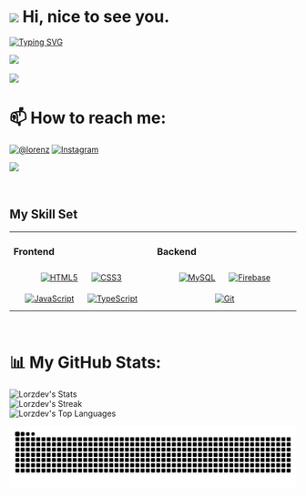 <h1><img src="https://emojis.slackmojis.com/emojis/images/1531849430/4246/blob-sunglasses.gif?1531849430" width="30"/> Hi, nice to see you.</h1> 


[![Typing SVG](https://readme-typing-svg.demolab.com?font=Carter+One&pause=1000&background=FFFFFF00&center=true&width=360&height=35&lines=I'm+++Lorenz+Camo;I'm+21+year+old+;Aspiring-+Web+Developer)](https://git.io/typing-svg) 

 </a><img src="https://media.giphy.com/media/WUlplcMpOCEmTGBtBW/giphy.gif" width="260"> 

 
 ![](https://visitcount.itsvg.in/api?id=lorenzwebsite&label=Profile%20Views&color=1&icon=5&pretty=true)

 # 📫 How to reach me: 

 [![@lorenz](https://img.shields.io/badge/lorenzCamo-%231877F2.svg?logo=Facebook&logoColor=white)](https://facebook.com/lorenztulodcamo) [![Instagram](https://img.shields.io/badge/lornzzze-%23E4405F.svg?logo=Instagram&logoColor=white)](https://instagram.com/lornzzze )  


 [![](https://img.shields.io/badge/Gmail-lorenzcamo000@gmail.com-red)](mailto:lorenzcamo000@gmail.com) 


<br/>  


## My Skill Set 
<table><tr><td valign="top" width="33%">



### Frontend  
<div align="center">  
<a href="https://en.wikipedia.org/wiki/HTML5" target="_blank"><img style="margin: 10px" src="https://profilinator.rishav.dev/skills-assets/html5-original-wordmark.svg" alt="HTML5" height="50" /></a>  
<a href="https://www.w3schools.com/css/" target="_blank"><img style="margin: 10px" src="https://profilinator.rishav.dev/skills-assets/css3-original-wordmark.svg" alt="CSS3" height="50" /></a>  
<a href="https://www.javascript.com/" target="_blank"><img style="margin: 10px" src="https://profilinator.rishav.dev/skills-assets/javascript-original.svg" alt="JavaScript" height="39" /></a>  
<a href="https://www.typescriptlang.org/" target="_blank"><img style="margin: 10px" src="https://profilinator.rishav.dev/skills-assets/typescript-original.svg" alt="TypeScript" height="39" /></a>  
</div>

</td><td valign="top" width="33%">



### Backend  
<div align="center">  
<a href="https://www.mysql.com/" target="_blank"><img style="margin: 10px" src="https://profilinator.rishav.dev/skills-assets/mysql-original-wordmark.svg" alt="MySQL" height="50" /></a>  
<a href="https://firebase.google.com/" target="_blank"><img style="margin: 10px" src="https://profilinator.rishav.dev/skills-assets/firebase.png" alt="Firebase" height="50" /></a>  
<a href="https://github.com/" target="_blank"><img style="margin: 10px" src="https://profilinator.rishav.dev/skills-assets/git-scm-icon.svg" alt="Git" height="50" /></a>  
</div>


</td></tr></table>  

<br/>  

 

# 📊 My GitHub Stats:

![Lorzdev's Stats](https://github-readme-stats.vercel.app/api?username=Lorzdev&theme=tokyonight&show_icons=true&hide_border=true&count_private=true)<br/>
![Lorzdev's Streak](https://github-readme-streak-stats.herokuapp.com/?user=Lorzdev&theme=tokyonight&hide_border=true)<br/>
![Lorzdev's Top Languages](https://github-readme-stats.vercel.app/api/top-langs/?username=Lorzdev&theme=tokyonight&show_icons=true&hide_border=true&layout=compact)


<picture>
  <source media="(prefers-color-scheme: dark)" srcset="https://raw.githubusercontent.com/aldrin112602/aldrin112602/output/github-contribution-grid-snake-dark.svg">
  <source media="(prefers-color-scheme: light)" srcset="https://raw.githubusercontent.com/aldrin112602/aldrin112602/output/github-contribution-grid-snake.svg">
  <img alt="github contribution grid snake animation" src="https://raw.githubusercontent.com/aldrin112602/aldrin112602/output/github-contribution-grid-snake.svg">
</picture>

